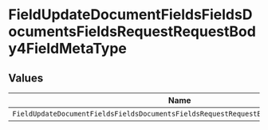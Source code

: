 # FieldUpdateDocumentFieldsFieldsDocumentsFieldsRequestRequestBody4FieldMetaType


## Values

| Name                                                                                 | Value                                                                                |
| ------------------------------------------------------------------------------------ | ------------------------------------------------------------------------------------ |
| `FieldUpdateDocumentFieldsFieldsDocumentsFieldsRequestRequestBody4FieldMetaTypeName` | name                                                                                 |